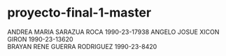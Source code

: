 # proyecto-final-1-master

ANDREA MARIA SARAZUA ROCA  1990-23-17938
ANGELO JOSUE XICON GIRON 1990-23-13620  
BRAYAN RENE GUERRA RODRIGUEZ 1990-23-8420
